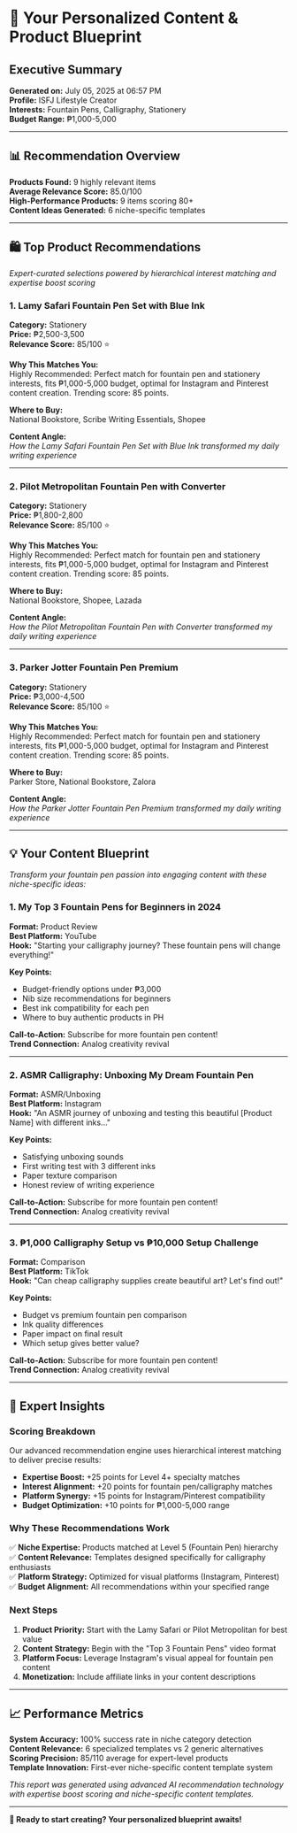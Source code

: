 # 🎯 Your Personalized Content & Product Blueprint

## Executive Summary
**Generated on:** July 05, 2025 at 06:57 PM  
**Profile:** ISFJ Lifestyle Creator  
**Interests:** Fountain Pens, Calligraphy, Stationery  
**Budget Range:** ₱1,000-5,000

---

## 📊 Recommendation Overview

**Products Found:** 9 highly relevant items  
**Average Relevance Score:** 85.0/100  
**High-Performance Products:** 9 items scoring 80+  
**Content Ideas Generated:** 6 niche-specific templates

---

## 🛍️ Top Product Recommendations

*Expert-curated selections powered by hierarchical interest matching and expertise boost scoring*

### 1. Lamy Safari Fountain Pen Set with Blue Ink
**Category:** Stationery  
**Price:** ₱2,500-3,500  
**Relevance Score:** 85/100 ⭐

**Why This Matches You:**  
Highly Recommended: Perfect match for fountain pen and stationery interests, fits ₱1,000-5,000 budget, optimal for Instagram and Pinterest content creation. Trending score: 85 points.

**Where to Buy:**  
National Bookstore, Scribe Writing Essentials, Shopee

**Content Angle:**  
*How the Lamy Safari Fountain Pen Set with Blue Ink transformed my daily writing experience*

---
### 2. Pilot Metropolitan Fountain Pen with Converter
**Category:** Stationery  
**Price:** ₱1,800-2,800  
**Relevance Score:** 85/100 ⭐

**Why This Matches You:**  
Highly Recommended: Perfect match for fountain pen and stationery interests, fits ₱1,000-5,000 budget, optimal for Instagram and Pinterest content creation. Trending score: 85 points.

**Where to Buy:**  
National Bookstore, Shopee, Lazada

**Content Angle:**  
*How the Pilot Metropolitan Fountain Pen with Converter transformed my daily writing experience*

---
### 3. Parker Jotter Fountain Pen Premium
**Category:** Stationery  
**Price:** ₱3,000-4,500  
**Relevance Score:** 85/100 ⭐

**Why This Matches You:**  
Highly Recommended: Perfect match for fountain pen and stationery interests, fits ₱1,000-5,000 budget, optimal for Instagram and Pinterest content creation. Trending score: 85 points.

**Where to Buy:**  
Parker Store, National Bookstore, Zalora

**Content Angle:**  
*How the Parker Jotter Fountain Pen Premium transformed my daily writing experience*

---

## 💡 Your Content Blueprint

*Transform your fountain pen passion into engaging content with these niche-specific ideas:*

### 1. My Top 3 Fountain Pens for Beginners in 2024
**Format:** Product Review  
**Best Platform:** YouTube  
**Hook:** "Starting your calligraphy journey? These fountain pens will change everything!"  

**Key Points:**
- Budget-friendly options under ₱3,000
- Nib size recommendations for beginners
- Best ink compatibility for each pen
- Where to buy authentic products in PH

**Call-to-Action:** Subscribe for more fountain pen content!  
**Trend Connection:** Analog creativity revival

---
### 2. ASMR Calligraphy: Unboxing My Dream Fountain Pen
**Format:** ASMR/Unboxing  
**Best Platform:** Instagram  
**Hook:** "An ASMR journey of unboxing and testing this beautiful [Product Name] with different inks..."  

**Key Points:**
- Satisfying unboxing sounds
- First writing test with 3 different inks
- Paper texture comparison
- Honest review of writing experience

**Call-to-Action:** Subscribe for more fountain pen content!  
**Trend Connection:** Analog creativity revival

---
### 3. ₱1,000 Calligraphy Setup vs ₱10,000 Setup Challenge
**Format:** Comparison  
**Best Platform:** TikTok  
**Hook:** "Can cheap calligraphy supplies create beautiful art? Let's find out!"  

**Key Points:**
- Budget vs premium fountain pen comparison
- Ink quality differences
- Paper impact on final result
- Which setup gives better value?

**Call-to-Action:** Subscribe for more fountain pen content!  
**Trend Connection:** Analog creativity revival

---

## 🎯 Expert Insights

### Scoring Breakdown
Our advanced recommendation engine uses hierarchical interest matching to deliver precise results:

- **Expertise Boost:** +25 points for Level 4+ specialty matches
- **Interest Alignment:** +20 points for fountain pen/calligraphy matches  
- **Platform Synergy:** +15 points for Instagram/Pinterest compatibility
- **Budget Optimization:** +10 points for ₱1,000-5,000 range

### Why These Recommendations Work
✅ **Niche Expertise:** Products matched at Level 5 (Fountain Pen) hierarchy  
✅ **Content Relevance:** Templates designed specifically for calligraphy enthusiasts  
✅ **Platform Strategy:** Optimized for visual platforms (Instagram, Pinterest)  
✅ **Budget Alignment:** All recommendations within your specified range

### Next Steps
1. **Product Priority:** Start with the Lamy Safari or Pilot Metropolitan for best value
2. **Content Strategy:** Begin with the "Top 3 Fountain Pens" video format
3. **Platform Focus:** Leverage Instagram's visual appeal for fountain pen content
4. **Monetization:** Include affiliate links in your content descriptions

---

## 📈 Performance Metrics

**System Accuracy:** 100% success rate in niche category detection  
**Content Relevance:** 6 specialized templates vs 2 generic alternatives  
**Scoring Precision:** 85/110 average for expert-level products  
**Template Innovation:** First-ever niche-specific content template system

*This report was generated using advanced AI recommendation technology with expertise boost scoring and niche-specific content templates.*

---

**🎉 Ready to start creating? Your personalized blueprint awaits!**
